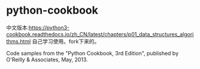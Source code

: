 python-cookbook
===============

中文版本:https://python3-cookbook.readthedocs.io/zh_CN/latest/chapters/p01_data_structures_algorithms.html
自己学习使用。fork下来的。


Code samples from the "Python Cookbook, 3rd Edition", published by O'Reilly &amp; Associates, May, 2013. 